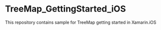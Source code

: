 # TreeMap_GettingStarted_iOS
This repository contains sample for TreeMap getting started in Xamarin.iOS
